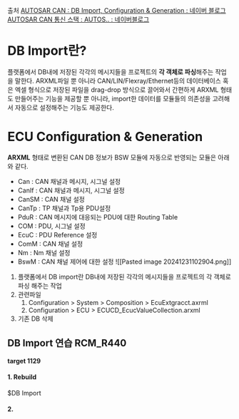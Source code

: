 
출처 
[AUTOSAR CAN : DB Import, Configuration & Generation : 네이버 블로그](https://m.blog.naver.com/techref/222435476591)
[AUTOSAR CAN 통신 스택 : AUTOS.. : 네이버블로그](https://blog.naver.com/mdstec_auto/222070210412)
# DB Import란?
플랫폼에서 DB내에 저장된 각각의 메시지들을 프로젝트의 **각 객체로 파싱**해주는 작업을 말한다.  ARXML파일 뿐 아니라 CAN/LIN/Flexray/Ethernet등의 데이터베이스 혹은 엑셀 형식으로 저장된 파일을 drag-drop 방식으로 끌어와서 간편하게 ARXML 형태도 만들어주는 기능을 제공할 뿐 아니라, import한 데이터를 모듈들의 의존성을 고려해서 자동으로 설정해주는 기능도 제공한다.

# ECU Configuration & Generation
**ARXML** 형태로 변환된 CAN DB 정보가 BSW 모듈에 자동으로 반영되는 모듈은 아래와 같다.
- Can : CAN 채널과 메시지, 시그널 설정
- CanIf : CAN 채널과 메시지, 시그널 설정
- CanSM : CAN 채널 설정
- CanTp : TP 채널과 Tp용 PDU설정
- PduR : CAN 메시지에 대응되는 PDU에 대한 Routing Table
- COM : PDU, 시그널 설정
- EcuC : PDU Reference 설정
- ComM : CAN 채널 설정
- Nm : Nm 채널 설정
- BswM : CAN 채널 제어에 대한 설정
![[Pasted image 20241231102904.png]]


1. 플랫폼에서 DB import란  DB내에 저장된 각각의 메시지들을 프로젝트의 각 객체로 파싱 해주는 작업
2. 관련파일
	1. Configuration > System > Composition > EcuExtgracct.axrml
	2. Configuration > ECU > ECUCD_EcucValueCollection.arxml
3. 기존 DB 삭제



## DB Import 연습 RCM_R440
**target 1129**
#### 1. Rebuild
$DB Import
#### 2.